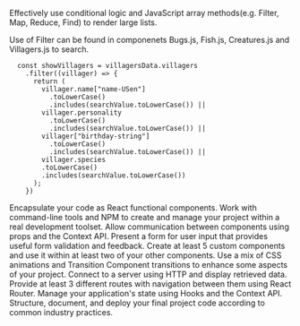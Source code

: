 Effectively use conditional logic and JavaScript array methods(e.g. Filter, Map, Reduce, Find) to render large lists.

Use of Filter can be found in componenets Bugs.js, Fish.js, Creatures.js and Villagers.js to search.

```
  const showVillagers = villagersData.villagers
    .filter((villager) => {
      return (
        villager.name["name-USen"]
          .toLowerCase()
          .includes(searchValue.toLowerCase()) ||
        villager.personality
          .toLowerCase()
          .includes(searchValue.toLowerCase()) ||
        villager["birthday-string"]
          .toLowerCase()
          .includes(searchValue.toLowerCase()) ||
        villager.species
        .toLowerCase()
        .includes(searchValue.toLowerCase())
      );
    })
```

Encapsulate your code as React functional components.
Work with command-line tools and NPM to create and manage your project within a real development toolset.
Allow communication between components using props and the Context API.
Present a form for user input that provides useful form validation and feedback.
Create at least 5 custom components and use it within at least two of your other components.
Use a mix of CSS animations and Transition Component transitions to enhance some aspects of your project.
Connect to a server using HTTP and display retrieved data.
Provide at least 3 different routes with navigation between them using React Router.
Manage your application's state using Hooks and the Context API.
Structure, document, and deploy your final project code according to common industry practices.
